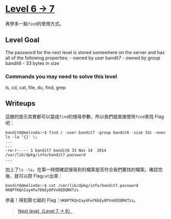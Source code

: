 # [Level 6 -> 7](http://overthewire.org/wargames/bandit/bandit6.html)

再學多一點```find```的使用方式。

## Level Goal

The password for the next level is stored somewhere on the server and has all of the following properties: - owned by user bandit7 - owned by group bandit6 - 33 bytes in size

### Commands you may need to solve this level

ls, cd, cat, file, du, find, grep

## Writeups

這題的提示其實都可以當成```find```的搜尋參數，所以我們就直接使用```find```來找 Flag 吧：

```shell
bandit6@melinda:~$ find / -user bandit7 -group bandit6 -size 33c -exec ls -la '{}' \;
...
...
-rw-r----- 1 bandit7 bandit6 33 Nov 14  2014 /var/lib/dpkg/info/bandit7.password
...
```

加上了```ls -la```，在第一時間確認搜尋到的檔案是否符合我們要找的檔案。確認完後，就可以把 Flag```cat```出來：

```shell
bandit6@melinda:~$ cat /var/lib/dpkg/info/bandit7.password
HKBPTKQnIay4Fw76bEy8PVxKEDQRKTzs
```

恭喜！得到第七組的 Flag：```HKBPTKQnIay4Fw76bEy8PVxKEDQRKTzs```。

> [Next level（Level 7 -> 8）](https://github.com/YanHaoChen/OverTheWire-Writeups/blob/master/Bandit/Level7to8.md) 
